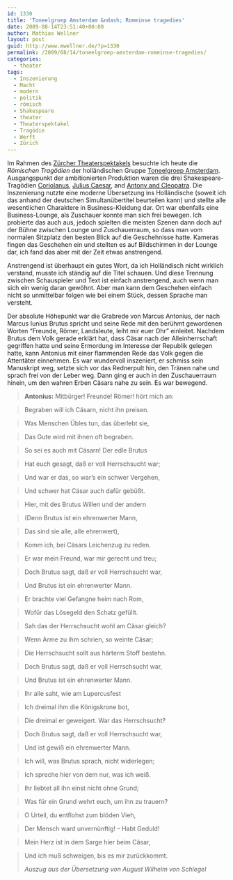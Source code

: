 ```yaml
---
id: 1330
title: 'Toneelgroep Amsterdam &ndash; Romeinse tragedies'
date: 2009-08-14T23:51:40+00:00
author: Mathias Wellner
layout: post
guid: http://www.mwellner.de/?p=1330
permalink: /2009/08/14/toneelgroep-amsterdam-romeinse-tragedies/
categories:
  - theater
tags:
  - Inszenierung
  - Macht
  - modern
  - politik
  - römisch
  - Shakespeare
  - theater
  - Theaterspektakel
  - Tragödie
  - Werft
  - Zürich
---
```

Im Rahmen des [Zürcher Theaterspektakels](http://www.theaterspektakel.ch/) besuchte ich heute die _Römischen Tragödien_ der holländischen Gruppe [Toneelgroep Amsterdam](http://www.toneelgroepamsterdam.nl). Ausgangspunkt der ambitionierten Produktion waren die drei Shakespeare-Tragödien [Coriolanus](http://en.wikipedia.org/wiki/Coriolanus_(play)), [Julius Caesar](http://en.wikipedia.org/wiki/Julius_Caesar_%28play%29), and [Antony and Cleopatra](http://en.wikipedia.org/wiki/Antony_and_Cleopatra). Die Inszenierung nutzte eine moderne Übersetzung ins Holländische (soweit ich das anhand der deutschen Simultanübertitel beurteilen kann) und stellte alle wesentlichen Charaktere in Business-Kleidung dar. Ort war ebenfalls eine Business-Lounge, als Zuschauer konnte man sich frei bewegen. Ich probierte das auch aus, jedoch spielten die meisten Szenen dann doch auf der Bühne zwischen Lounge und Zuschauerraum, so dass man vom normalen Sitzplatz den besten Blick auf die Geschehnisse hatte. Kameras fingen das Geschehen ein und stellten es auf Bildschirmen in der Lounge dar, ich fand das aber mit der Zeit etwas anstrengend.

Anstrengend ist überhaupt ein gutes Wort, da ich Holländisch nicht wirklich verstand, musste ich ständig auf die Titel schauen. Und diese Trennung zwischen Schauspieler und Text ist einfach anstrengend, auch wenn man sich ein wenig daran gewöhnt. Aber man kann dem Geschehen einfach nicht so unmittelbar folgen wie bei einem Stück, dessen Sprache man versteht.

Der absolute Höhepunkt war die Grabrede von Marcus Antonius, der nach Marcus Iunius Brutus spricht und seine Rede mit den berühmt gewordenen Worten &#8220;Freunde, Römer, Landsleute, leiht mir euer Ohr&#8221; einleitet. Nachdem Brutus dem Volk gerade erklärt hat, dass Cäsar nach der Alleinherrschaft gegriffen hatte und seine Ermordung im Interesse der Republik gelegen hatte, kann Antonius mit einer flammenden Rede das Volk gegen die Attentäter einnehmen. Es war wundervoll inszeniert, er schmiss sein Manuskript weg, setzte sich vor das Rednerpult hin, den Tränen nahe und sprach frei von der Leber weg. Dann ging er auch in den Zuschauerraum hinein, um den wahren Erben Cäsars nahe zu sein. Es war bewegend.

> **Antonius:** Mitbürger! Freunde! Römer! hört mich an:
  
> Begraben will ich Cäsarn, nicht ihn preisen.
  
> Was Menschen Übles tun, das überlebt sie,
  
> Das Gute wird mit ihnen oft begraben.
  
> So sei es auch mit Cäsarn! Der edle Brutus
  
> Hat euch gesagt, daß er voll Herrschsucht war;
  
> Und war er das, so war&#8217;s ein schwer Vergehen,
  
> Und schwer hat Cäsar auch dafür gebüßt.
  
> Hier, mit des Brutus Willen und der andern
  
> (Denn Brutus ist ein ehrenwerter Mann,
  
> Das sind sie alle, alle ehrenwert),
  
> Komm ich, bei Cäsars Leichenzug zu reden.
  
> Er war mein Freund, war mir gerecht und treu;
  
> Doch Brutus sagt, daß er voll Herrschsucht war,
  
> Und Brutus ist ein ehrenwerter Mann.
  
> Er brachte viel Gefangne heim nach Rom,
  
> Wofür das Lösegeld den Schatz gefüllt.
  
> Sah das der Herrschsucht wohl am Cäsar gleich?
  
> Wenn Arme zu ihm schrien, so weinte Cäsar;
  
> Die Herrschsucht sollt aus härterm Stoff bestehn.
  
> Doch Brutus sagt, daß er voll Herrschsucht war,
  
> Und Brutus ist ein ehrenwerter Mann.
  
> Ihr alle saht, wie am Lupercusfest
  
> Ich dreimal ihm die Königskrone bot,
  
> Die dreimal er geweigert. War das Herrschsucht?
  
> Doch Brutus sagt, daß er voll Herrschsucht war,
  
> Und ist gewiß ein ehrenwerter Mann.
  
> Ich will, was Brutus sprach, nicht widerlegen;
  
> Ich spreche hier von dem nur, was ich weiß.
  
> Ihr liebtet all ihn einst nicht ohne Grund;
  
> Was für ein Grund wehrt euch, um ihn zu trauern?
  
> O Urteil, du entflohst zum blöden Vieh,
  
> Der Mensch ward unvernünftig! &#8211; Habt Geduld!
  
> Mein Herz ist in dem Sarge hier beim Cäsar,
  
> Und ich muß schweigen, bis es mir zurückkommt.
> 
> _Auszug aus der Übersetzung von August Wilhelm von Schlegel_